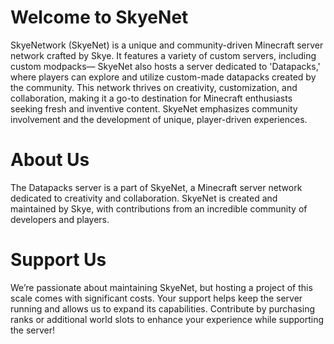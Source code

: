 # Welcome to SkyeNet
SkyeNetwork (SkyeNet) is a unique and community-driven Minecraft server network crafted by Skye. It features a variety of custom servers, including custom modpacks— SkyeNet also hosts a server dedicated to 'Datapacks,' where players can explore and utilize custom-made datapacks created by the community. This network thrives on creativity, customization, and collaboration, making it a go-to destination for Minecraft enthusiasts seeking fresh and inventive content. SkyeNet emphasizes community involvement and the development of unique, player-driven experiences.

# About Us
The Datapacks server is a part of SkyeNet, a Minecraft server network dedicated to creativity and collaboration. SkyeNet is created and maintained by Skye, with contributions from an incredible community of developers and players.

# Support Us
We’re passionate about maintaining SkyeNet, but hosting a project of this scale comes with significant costs. Your support helps keep the server running and allows us to expand its capabilities. Contribute by purchasing ranks or additional world slots to enhance your experience while supporting the server!